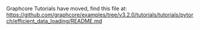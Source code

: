 Graphcore Tutorials have moved, find this file at:
https://github.com/graphcore/examples/tree/v3.2.0/tutorials/tutorials/pytorch/efficient_data_loading/README.md

